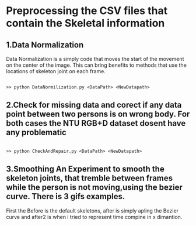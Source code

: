 # Preprocessing the CSV files that contain the Skeletal information

## 1.Data Normalization
Data Normalization is a simply code that moves the start of the movement on the center of the image. 
This can bring benefits to methods that use the locations of skeleton joint on each frame. 

```

>> python DataNormilization.py <DataPath> <NewDatapath>

```

## 2.Check for missing data and corect if any data point between two persons is on wrong body. For both cases the NTU RGB+D dataset dosent have any problematic 

```

>> python CheckAndRepair.py <DataPath> <NewDatapath>

```

## 3.Smoothing An Experiment to smooth the skeleton joints, that tremble between frames while the person is not moving,using the bezier curve. There is 3 gifs examples. 
First the Before is the default skeletons, after is simply apling the Bezier curve and after2 is when i tried to represent time compine in x dimantion.
